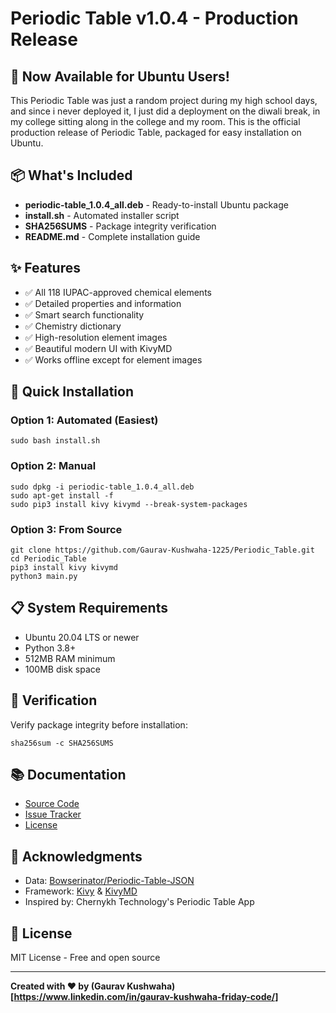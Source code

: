 # Periodic Table v1.0.4 - Production Release

## 🎉 Now Available for Ubuntu Users!

This Periodic Table was just a random project during my high school days, and since i never deployed it, I just did a deployment on the diwali break, in my college sitting along in the college and my room.
This is the official production release of Periodic Table, packaged for easy installation on Ubuntu.

## 📦 What's Included

- **periodic-table_1.0.4_all.deb** - Ready-to-install Ubuntu package
- **install.sh** - Automated installer script
- **SHA256SUMS** - Package integrity verification
- **README.md** - Complete installation guide

## ✨ Features

- ✅ All 118 IUPAC-approved chemical elements
- ✅ Detailed properties and information
- ✅ Smart search functionality
- ✅ Chemistry dictionary
- ✅ High-resolution element images
- ✅ Beautiful modern UI with KivyMD
- ✅ Works offline except for element images

## 🚀 Quick Installation

### Option 1: Automated (Easiest)
`sudo bash install.sh`

### Option 2: Manual
```
sudo dpkg -i periodic-table_1.0.4_all.deb
sudo apt-get install -f
sudo pip3 install kivy kivymd --break-system-packages
```

### Option 3: From Source
```
git clone https://github.com/Gaurav-Kushwaha-1225/Periodic_Table.git
cd Periodic_Table
pip3 install kivy kivymd
python3 main.py
```

## 📋 System Requirements

- Ubuntu 20.04 LTS or newer
- Python 3.8+
- 512MB RAM minimum
- 100MB disk space

## 🔧 Verification

Verify package integrity before installation:
```
sha256sum -c SHA256SUMS
```

## 📚 Documentation

- [Source Code](https://github.com/Gaurav-Kushwaha-1225/Periodic_Table)
- [Issue Tracker](https://github.com/Gaurav-Kushwaha-1225/Periodic_Table/issues)
- [License](https://github.com/Gaurav-Kushwaha-1225/Periodic_Table/blob/main/LICENSE)

## 🙏 Acknowledgments

- Data: [Bowserinator/Periodic-Table-JSON](https://github.com/Bowserinator/Periodic-Table-JSON)
- Framework: [Kivy](https://kivy.org) & [KivyMD](https://kivymd.readthedocs.io/)
- Inspired by: Chernykh Technology's Periodic Table App

## 📝 License

MIT License - Free and open source

---

**Created with ❤️ by (Gaurav Kushwaha)[https://www.linkedin.com/in/gaurav-kushwaha-friday-code/]**